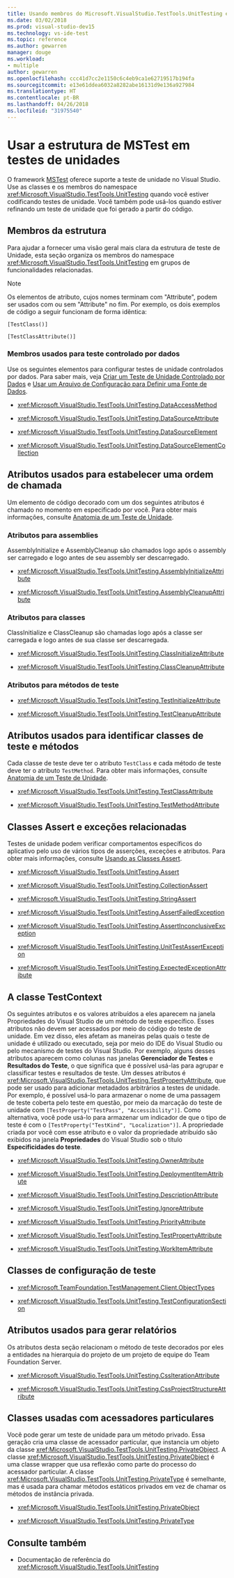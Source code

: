 ```yaml
---
title: Usando membros do Microsoft.VisualStudio.TestTools.UnitTesting em testes de unidade
ms.date: 03/02/2018
ms.prod: visual-studio-dev15
ms.technology: vs-ide-test
ms.topic: reference
ms.author: gewarren
manager: douge
ms.workload:
- multiple
author: gewarren
ms.openlocfilehash: ccc41d7cc2e1150c6c4eb9ca1e62719517b194fa
ms.sourcegitcommit: e13e61ddea6032a8282abe16131d9e136a927984
ms.translationtype: HT
ms.contentlocale: pt-BR
ms.lasthandoff: 04/26/2018
ms.locfileid: "31975540"
---
```

# <a name="use-the-mstest-framework-in-unit-tests"></a>Usar a estrutura de MSTest em testes de unidades

O framework [MSTest](<xref:Microsoft.VisualStudio.TestTools.UnitTesting>) oferece suporte a teste de unidade no Visual Studio. Use as classes e os membros do namespace <xref:Microsoft.VisualStudio.TestTools.UnitTesting> quando você estiver codificando testes de unidade. Você também pode usá-los quando estiver refinando um teste de unidade que foi gerado a partir do código.

## <a name="framework-members"></a>Membros da estrutura

Para ajudar a fornecer uma visão geral mais clara da estrutura de teste de Unidade, esta seção organiza os membros do namespace <xref:Microsoft.VisualStudio.TestTools.UnitTesting> em grupos de funcionalidades relacionadas.

> [!NOTE]
> Os elementos de atributo, cujos nomes terminam com "Attribute", podem ser usados com ou sem "Attribute" no fim. Por exemplo, os dois exemplos de código a seguir funcionam de forma idêntica:
>
> `[TestClass()]`
>
> `[TestClassAttribute()]`

### <a name="members-used-for-data-driven-testing"></a>Membros usados para teste controlado por dados

Use os seguintes elementos para configurar testes de unidade controlados por dados. Para saber mais, veja [Criar um Teste de Unidade Controlado por Dados](../test/how-to-create-a-data-driven-unit-test.md) e [Usar um Arquivo de Configuração para Definir uma Fonte de Dados](../test/walkthrough-using-a-configuration-file-to-define-a-data-source.md).

- <xref:Microsoft.VisualStudio.TestTools.UnitTesting.DataAccessMethod>

- <xref:Microsoft.VisualStudio.TestTools.UnitTesting.DataSourceAttribute>

- <xref:Microsoft.VisualStudio.TestTools.UnitTesting.DataSourceElement>

- <xref:Microsoft.VisualStudio.TestTools.UnitTesting.DataSourceElementCollection>

## <a name="attributes-used-to-establish-a-calling-order"></a>Atributos usados para estabelecer uma ordem de chamada

Um elemento de código decorado com um dos seguintes atributos é chamado no momento em especificado por você. Para obter mais informações, consulte [Anatomia de um Teste de Unidade](http://msdn.microsoft.com/a03d1ee7-9999-4e7c-85df-7d9073976144).

### <a name="attributes-for-assemblies"></a>Atributos para assemblies

AssemblyInitialize e AssemblyCleanup são chamados logo após o assembly ser carregado e logo antes de seu assembly ser descarregado.

- <xref:Microsoft.VisualStudio.TestTools.UnitTesting.AssemblyInitializeAttribute>

- <xref:Microsoft.VisualStudio.TestTools.UnitTesting.AssemblyCleanupAttribute>

### <a name="attributes-for-classes"></a>Atributos para classes

ClassInitialize e ClassCleanup são chamadas logo após a classe ser carregada e logo antes de sua classe ser descarregada.

- <xref:Microsoft.VisualStudio.TestTools.UnitTesting.ClassInitializeAttribute>

- <xref:Microsoft.VisualStudio.TestTools.UnitTesting.ClassCleanupAttribute>

### <a name="attributes-for-test-methods"></a>Atributos para métodos de teste

- <xref:Microsoft.VisualStudio.TestTools.UnitTesting.TestInitializeAttribute>

- <xref:Microsoft.VisualStudio.TestTools.UnitTesting.TestCleanupAttribute>

## <a name="attributes-used-to-identify-test-classes-and-methods"></a>Atributos usados para identificar classes de teste e métodos

Cada classe de teste deve ter o atributo `TestClass` e cada método de teste deve ter o atributo `TestMethod`. Para obter mais informações, consulte [Anatomia de um Teste de Unidade](http://msdn.microsoft.com/a03d1ee7-9999-4e7c-85df-7d9073976144).

- <xref:Microsoft.VisualStudio.TestTools.UnitTesting.TestClassAttribute>

- <xref:Microsoft.VisualStudio.TestTools.UnitTesting.TestMethodAttribute>

## <a name="assert-classes-and-related-exceptions"></a>Classes Assert e exceções relacionadas

Testes de unidade podem verificar comportamentos específicos do aplicativo pelo uso de vários tipos de asserções, exceções e atributos. Para obter mais informações, consulte [Usando as Classes Assert](../test/using-the-assert-classes.md).

- <xref:Microsoft.VisualStudio.TestTools.UnitTesting.Assert>

- <xref:Microsoft.VisualStudio.TestTools.UnitTesting.CollectionAssert>

- <xref:Microsoft.VisualStudio.TestTools.UnitTesting.StringAssert>

- <xref:Microsoft.VisualStudio.TestTools.UnitTesting.AssertFailedException>

- <xref:Microsoft.VisualStudio.TestTools.UnitTesting.AssertInconclusiveException>

- <xref:Microsoft.VisualStudio.TestTools.UnitTesting.UnitTestAssertException>

- <xref:Microsoft.VisualStudio.TestTools.UnitTesting.ExpectedExceptionAttribute>

## <a name="the-testcontext-class"></a>A classe TestContext

Os seguintes atributos e os valores atribuídos a eles aparecem na janela Propriedades do Visual Studio de um método de teste específico. Esses atributos não devem ser acessados por meio do código do teste de unidade. Em vez disso, eles afetam as maneiras pelas quais o teste de unidade é utilizado ou executado, seja por meio do IDE do Visual Studio ou pelo mecanismo de testes do Visual Studio. Por exemplo, alguns desses atributos aparecem como colunas nas janelas **Gerenciador de Testes** e **Resultados do Teste**, o que significa que é possível usá-las para agrupar e classificar testes e resultados de teste. Um desses atributos é <xref:Microsoft.VisualStudio.TestTools.UnitTesting.TestPropertyAttribute>, que pode ser usado para adicionar metadados arbitrários a testes de unidade. Por exemplo, é possível usá-lo para armazenar o nome de uma passagem de teste coberta pelo teste em questão, por meio da marcação do teste de unidade com `[TestProperty("TestPass", "Accessibility")]`. Como alternativa, você pode usá-lo para armazenar um indicador de que o tipo de teste é com o `[TestProperty("TestKind", "Localization")]`. A propriedade criada por você com esse atributo e o valor da propriedade atribuído são exibidos na janela **Propriedades** do Visual Studio sob o título **Especificidades do teste**.

- <xref:Microsoft.VisualStudio.TestTools.UnitTesting.OwnerAttribute>

- <xref:Microsoft.VisualStudio.TestTools.UnitTesting.DeploymentItemAttribute>

- <xref:Microsoft.VisualStudio.TestTools.UnitTesting.DescriptionAttribute>

- <xref:Microsoft.VisualStudio.TestTools.UnitTesting.IgnoreAttribute>

- <xref:Microsoft.VisualStudio.TestTools.UnitTesting.PriorityAttribute>

- <xref:Microsoft.VisualStudio.TestTools.UnitTesting.TestPropertyAttribute>

- <xref:Microsoft.VisualStudio.TestTools.UnitTesting.WorkItemAttribute>

## <a name="test-configuration-classes"></a>Classes de configuração de teste

- <xref:Microsoft.TeamFoundation.TestManagement.Client.ObjectTypes>

- <xref:Microsoft.VisualStudio.TestTools.UnitTesting.TestConfigurationSection>

## <a name="attributes-used-to-generate-reports"></a>Atributos usados para gerar relatórios

Os atributos desta seção relacionam o método de teste decorados por eles a entidades na hierarquia do projeto de um projeto de equipe do Team Foundation Server.

- <xref:Microsoft.VisualStudio.TestTools.UnitTesting.CssIterationAttribute>

- <xref:Microsoft.VisualStudio.TestTools.UnitTesting.CssProjectStructureAttribute>

## <a name="classes-used-with-private-accessors"></a>Classes usadas com acessadores particulares

Você pode gerar um teste de unidade para um método privado. Essa geração cria uma classe de acessador particular, que instancia um objeto da classe <xref:Microsoft.VisualStudio.TestTools.UnitTesting.PrivateObject>. A classe <xref:Microsoft.VisualStudio.TestTools.UnitTesting.PrivateObject> é uma classe wrapper que usa reflexão como parte do processo do acessador particular. A classe <xref:Microsoft.VisualStudio.TestTools.UnitTesting.PrivateType> é semelhante, mas é usada para chamar métodos estáticos privados em vez de chamar os métodos de instância privada.

- <xref:Microsoft.VisualStudio.TestTools.UnitTesting.PrivateObject>

- <xref:Microsoft.VisualStudio.TestTools.UnitTesting.PrivateType>

## <a name="see-also"></a>Consulte também

- Documentação de referência do <xref:Microsoft.VisualStudio.TestTools.UnitTesting>
